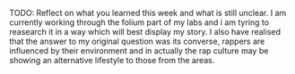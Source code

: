 TODO: Reflect on what you learned this week and what is still unclear.
I am currently working through the folium part of my labs and i am tyring to reasearch it in a way which will best display my story. I also have realised that the answer to my original question was its converse, rappers are influenced by their environment and in actually the rap culture may be showing an alternative lifestyle to those from the areas.
